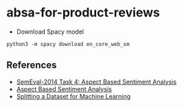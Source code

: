 # absa-for-product-reviews

* Download Spacy model
```
python3 -m spacy download en_core_web_sm
```

## References
* [SemEval-2014 Task 4: Aspect Based Sentiment Analysis](https://aclanthology.org/S14-2004.pdf)
* [Aspect Based Sentiment Analysis](https://medium.com/analytics-vidhya/aspect-based-sentiment-analysis-5a78d4cba1b1)
* [Splitting a Dataset for Machine Learning](https://madewithml.com/courses/mlops/splitting/)
